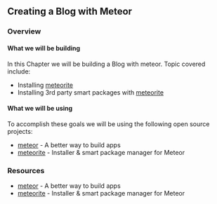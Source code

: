 ## Creating a Blog with Meteor

### Overview
#### What we will be building
In this Chapter we will be building a Blog with meteor. Topic covered include:

- Installing [meteorite][]
- Installing 3rd party smart packages with [meteorite][]

#### What we will be using

To accomplish these goals we will be using the following open source projects:

- [meteor][] - A better way to build apps
- [meteorite][] - Installer & smart package manager for Meteor

### Resources
- [meteor][] - A better way to build apps
- [meteorite][] - Installer & smart package manager for Meteor

[meteor]: http://meteor.com
[meteorite]: http://oortcloud.github.com/meteorite/
